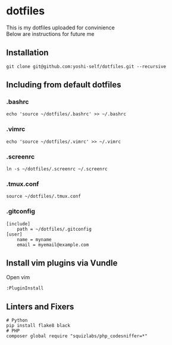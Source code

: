 # dotfiles
This is my dotfiles uploaded for convinience  
Below are instructions for future me

## Installation
```
git clone git@github.com:yoshi-self/dotfiles.git --recursive
```

## Including from default dotfiles

### .bashrc
```
echo 'source ~/dotfiles/.bashrc' >> ~/.bashrc
```

### .vimrc
```
echo 'source ~/dotfiles/.vimrc' >> ~/.vimrc
```

### .screenrc
```
ln -s ~/dotfiles/.screenrc ~/.screenrc
```

### .tmux.conf
```
source ~/dotfiles/.tmux.conf
```

### .gitconfig
```
[include]
    path = ~/dotfiles/.gitconfig
[user]
    name = myname
    email = myemail@example.com
```

## Install vim plugins via Vundle
Open vim
```
:PluginInstall
```

## Linters and Fixers
```
# Python
pip install flake8 black
# PHP
composer global require "squizlabs/php_codesniffer=*"
```

